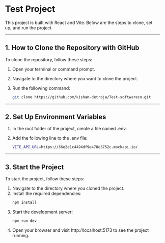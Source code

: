 # Test Project

This project is built with React and Vite. Below are the steps to clone, set up, and run the project.

---

## 1. How to Clone the Repository with GitHub

To clone the repository, follow these steps:

1. Open your terminal or command prompt.
2. Navigate to the directory where you want to clone the project.
3. Run the following command:

   ```bash
   git clone https://github.com/kishan-detroja/Test-softwareco.git

---

## 2. Set Up Environment Variables

1. In the root folder of the project, create a file named .env.
2. Add the following line to the .env file:

   ```bash
   VITE_API_URL=https://66e2e1c4494df9a478e3752c.mockapi.io/

---

## 3. Start the Project

   To start the project, follow these steps:

1. Navigate to the directory where you cloned the project.
2. Install the required dependencies:
   ```bash
   npm install

3. Start the development server:
   ```bash
   npm run dev

4. Open your browser and visit http://localhost:5173 to see the project running.
 

